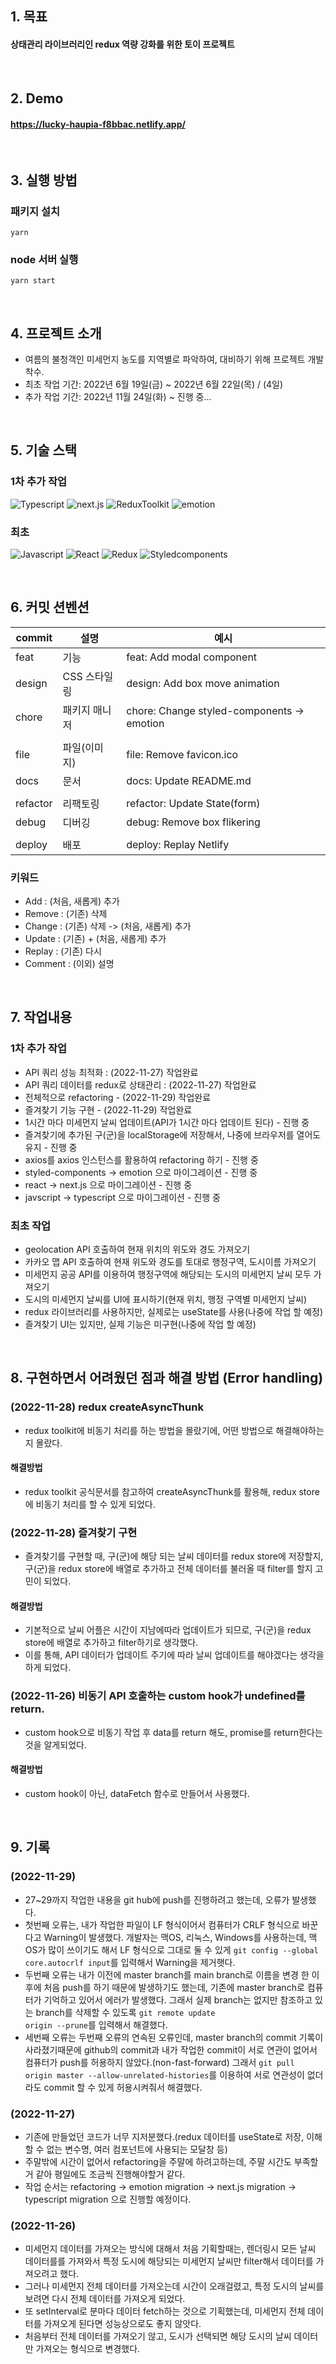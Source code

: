 ## 1. 목표
#### 상태관리 라이브러리인 redux  역량 강화를 위한 토이 프로젝트

<br/>

## 2. Demo
#### https://lucky-haupia-f8bbac.netlify.app/

<br/>

## 3. 실행 방법
### 패키지 설치
```
yarn 
```
### node 서버 실행
```
yarn start
```

<br/>

## 4. 프로젝트 소개
- 여름의 불청객인 미세먼지 농도를 지역별로 파악하여, 대비하기 위해 프로젝트 개발 착수.
- 최초 작업 기간: 2022년 6월 19일(금) ~ 2022년 6월 22일(목) / (4일)
- 추가 작업 기간: 2022년 11월 24일(화) ~ 진행 중...

<br/>

## 5. 기술 스택
### 1차 추가 작업
![Typescript](https://img.shields.io/badge/typescript-3178C6?style=for-the-badge&logo=typescript&logoColor=white)
![next.js](https://img.shields.io/badge/next.js-000000?style=for-the-badge&logo=next.js&logoColor=white)
![ReduxToolkit](https://img.shields.io/badge/ReduxToolkit-764ABC?style=for-the-badge&logo=Redux&logoColor=white)
![emotion](https://img.shields.io/badge/emotion-000?style=for-the-badge&logo=emotion&logoColor=white)

### 최초
![Javascript](https://img.shields.io/badge/javascript-F7DF1E?style=for-the-badge&logo=typescript&logoColor=white)
![React](https://img.shields.io/badge/react-61DAFB?style=for-the-badge&logo=react&logoColor=black)
![Redux](https://img.shields.io/badge/Redux-764ABC?style=for-the-badge&logo=Redux&logoColor=white)
![Styledcomponents](https://img.shields.io/badge/Styledcomponents-DB7093?style=for-the-badge&logo=Styledcomponents&logoColor=white)

<br/>

## 6. 커밋 션벤션

| commit   | 설명             | 예시                                       |
| -------- | ---------------- | ------------------------------------------ |
| feat     | 기능             | feat: Add modal component                  |
| design   | CSS 스타일링      | design: Add box move animation             |
| chore    | 패키지 매니저     | chore: Change styled-components -> emotion |
|          |                  |                                            |
| file     | 파일(이미지)      | file: Remove favicon.ico                  |
| docs     | 문서             | docs: Update README.md                     |
|          |                 |                                             |
| refactor | 리팩토링         | refactor: Update State(form)               |
| debug    | 디버깅           | debug: Remove box flikering                |
|          |                 |                                             |
| deploy   | 배포             | deploy: Replay Netlify                     |

### 키워드
- Add : (처음, 새롭게) 추가
- Remove : (기존) 삭제
- Change : (기존) 삭제 -> (처음, 새롭게) 추가
- Update : (기존) + (처음, 새롭게) 추가
- Replay : (기존) 다시
- Comment : (이외) 설명

<br/>

## 7. 작업내용
### 1차 추가 작업
- API 쿼리 성능 최적화 : (2022-11-27) 작업완료
- API 쿼리 데이터를 redux로 상태관리 : (2022-11-27) 작업완료
- 전체적으로 refactoring - (2022-11-29) 작업완료
- 즐겨찾기 기능 구현 - (2022-11-29) 작업완료
- 1시간 마다 미세먼지 날씨 업데이트(API가 1시간 마다 업데이트 된다) - 진행 중
- 즐겨찾기에 추가된 구(군)을 localStorage에 저장해서, 나중에 브라우저를 열어도 유지 - 진행 중
- axios를 axios 인스턴스를 활용하여 refactoring 하기 - 진행 중
- styled-components -> emotion 으로 마이그레이션 - 진행 중
- react -> next.js 으로 마이그레이션 - 진행 중
- javscript -> typescript 으로 마이그레이션 - 진행 중

### 최초 작업
- geolocation API 호출하여 현재 위치의 위도와 경도 가져오기
- 카카오 맵 API 호출하여 현재 위도와 경도를 토대로 행정구역, 도시이름 가져오기
- 미세먼지 공공 API를 이용하여 행정구역에 해당되는 도시의 미세먼지 날씨 모두 가져오기
- 도시의 미세먼지 날씨를 UI에 표시하기(현재 위치, 행정 구역별 미세먼지 날씨)
- redux 라이브러리를 사용하지만, 실제로는 useState를 사용(나중에 작업 할 예정)
- 즐겨찾기 UI는 있지만, 실제 기능은 미구현(나중에 작업 할 예정)

<br/>

## 8. 구현하면서 어려웠던 점과 해결 방법 (Error handling)
### (2022-11-28) redux createAsyncThunk
-  redux toolkit에 비동기 처리를 하는 방법을 몰랐기에, 어떤 방법으로 해결해야하는지 몰랐다.
#### 해결방법
- redux toolkit 공식문서를 참고하여 createAsyncThunk를 활용해, redux store에 비동기 처리를 할 수 있게 되었다.

### (2022-11-28) 즐겨찾기 구현
- 즐겨찾기를 구현할 때, 구(군)에 해당 되는 날씨 데이터를 redux store에 저장할지, 구(군)을 redux store에 배열로 추가하고 전체 데이터를 불러올 때 filter를 할지 고민이 되었다.
#### 해결방법
- 기본적으로 날씨 어플은 시간이 지남에따라 업데이트가 되므로, 구(군)을 redux store에 배열로 추가하고 filter하기로 생각했다.
- 이를 통해, API 데이터가 업데이트 주기에 따라 날씨 업데이트를 해야겠다는 생각을 하게 되었다.

### (2022-11-26) 비동기 API 호출하는 custom hook가 undefined를 return.
-  custom hook으로 비동기 작업 후 data를 return 해도, promise를 return한다는 것을 알게되었다.
#### 해결방법
- custom hook이 아닌, dataFetch 함수로 만들어서 사용했다.

<br/>

## 9. 기록
### (2022-11-29)
- 27~29까지 작업한 내용을 git hub에 push를 진행하려고 했는데, 오류가 발생했다.
- 첫번째 오류는, 내가 작업한 파일이 LF 형식이어서 컴퓨터가 CRLF 형식으로 바꾼다고 Warning이 발생했다. 개발자는 맥OS, 리눅스, Windows를 사용하는데, 맥OS가 많이 쓰이기도 해서 LF 형식으로 그대로 둘 수 있게 <code>git config --global core.autocrlf input</code>를 입력해서 Warning을 제거햇다.
- 두번째 오류는 내가 이전에 master branch를 main branch로 이름을 변경 한 이후에 처음 push를 하기 때문에 발생하기도 했는데, 기존에 master branch로 컴퓨터가 기억하고 있어서 에러가 발생했다. 그래서 실제 branch는 없지만 참조하고 있는 branch를 삭제할 수 있도록 <code>git remote update origin --prune</code>를 입력해서 해결했다.
- 세번째 오류는 두번째 오류의 연속된 오류인데, master branch의 commit 기록이 사라졌기때문에 github의 commit과 내가 작업한 commit이 서로 연관이 없어서 컴퓨터가 push를 허용하지 않았다.(non-fast-forward) 그래서 <code>git pull origin master --allow-unrelated-histories</code>를 이용하여 서로 연관성이 없더라도 commit 할 수 있게 허용시켜줘서 해결했다.

### (2022-11-27)
- 기존에 만들었던 코드가 너무 지저분했다.(redux 데이터를 useState로 저장, 이해할 수 없는 변수명, 여러 컴포넌트에 사용되는 모달창 등)
- 주말밖에 시간이 없어서 refactoring을 주말에 하려고하는데, 주말 시간도 부족할거 같아 평일에도 조금씩 진행해야할거 같다.
- 작업 순서는 refactoring -> emotion migration -> next.js migration -> typescript migration 으로 진행할 예정이다.

### (2022-11-26)
- 미세먼지 데이터를 가져오는 방식에 대해서 처음 기획할때는, 렌더링시 모든 날씨 데이터를를 가져와서 특정 도시에 해당되는 미세먼지 날씨만 filter해서 데이터를 가져오려고 했다.
- 그러나 미세먼지 전체 데이터를 가져오는데 시간이 오래걸렸고, 특정 도시의 날씨를 보려면 다시 전체 데이터를 가져오게 되었다.
- 또 setInterval로 분마다 데이터 fetch하는 것으로 기획했는데, 미세먼지 전체 데이터를 가져오게 된다면 성능상으로도 좋지 않앗다.
- 처음부터 전체 데이터를 가져오기 않고, 도시가 선택되면 해당 도시의 날씨 데이터만 가져오는 형식으로 변경했다.
